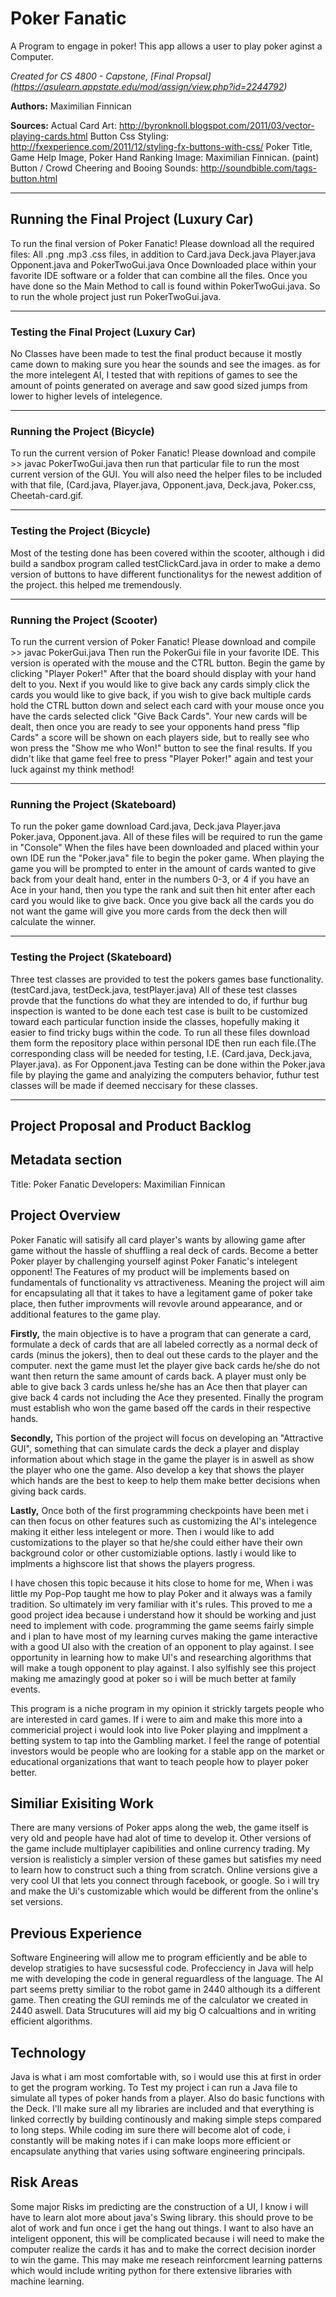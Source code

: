 # Poker Fanatic
A Program to engage in poker! This app allows a user to play poker aginst a Computer.

*Created for CS 4800 - Capstone, [Final Propsal] (https://asulearn.appstate.edu/mod/assign/view.php?id=2244792)*

**Authors:** Maximilian Finnican

**Sources:** Actual Card Art: http://byronknoll.blogspot.com/2011/03/vector-playing-cards.html
	     Button Css Styling: http://fxexperience.com/2011/12/styling-fx-buttons-with-css/
	     Poker Title, Game Help Image, Poker Hand Ranking Image: Maximilian Finnican. (paint)
	     Button / Crowd Cheering and Booing Sounds: http://soundbible.com/tags-button.html

---

## Running the Final Project (Luxury Car)
To run the final version of Poker Fanatic! Please download all the required files: All .png .mp3 .css files, in addition to Card.java Deck.java Player.java Opponent.java and PokerTwoGui.java Once Downloaded place within your favorite IDE software or a folder that can combine all the files. Once you have done so the Main Method to call is found within PokerTwoGui.java. So to run the whole project just run PokerTwoGui.java.

---

### Testing the Final Project (Luxury Car)
No Classes have been made to test the final product because it mostly came down to making sure you hear the sounds and see the images. as for the more intelegent AI, I tested that with repitions of games to see the amount of points generated on average and saw good sized jumps from lower to higher levels of intelegence.

---

### Running the Project (Bicycle)
To run the current version of Poker Fanatic! Please download and compile >> javac PokerTwoGui.java then run that particular file to run the most current version of the GUI. You will also need the helper files to be included with that file, (Card.java, Player.java, Opponent.java, Deck.java, Poker.css, Cheetah-card.gif.

---

### Testing the Project (Bicycle)
Most of the testing done has been covered within the scooter, although i did build a sandbox program called testClickCard.java in order to make a demo version of buttons to have different functionalitys for the newest addition of the project. this helped me tremendously.

---

### Running the Project (Scooter)
To run the current version of Poker Fanatic! Please download and compile >> javac PokerGui.java Then run the PokerGui file in your favorite IDE. This version is operated with the mouse and the CTRL button.
Begin the game by clicking "Player Poker!" After that the board should display with your hand delt to you. Next if you would like to give back any cards simply click the cards you would like to give back, if you wish to give back multiple cards hold the CTRL button down and select each card with your mouse once you have the cards selected click "Give Back Cards". Your new cards will be dealt, then once you are ready to see your opponents hand press "flip Cards" a score will be shown on each players side, but to really see who won press the "Show me who Won!" button to see the final results. If you didn't like that game feel free to press "Player Poker!" again and test your luck against my think method!

---

### Running the Project (Skateboard)
To run the poker game download Card.java, Deck.java Player.java Poker.java, Opponent.java. All of these files will be required to run the game in "Console" When the files have been downloaded and placed within your own IDE run the "Poker.java" file to begin the poker game. When playing the game you will be prompted to enter in the amount of cards wanted to give back from your dealt hand, enter in the numbers 0-3, or 4 if you have an Ace in your hand, then you type the rank and suit then hit enter after each card you would like to give back. Once you give back all the cards you do not want the game will give you more cards from the deck then will calculate the winner.

---

### Testing the Project (Skateboard)
Three test classes are provided to test the pokers games base functionality. (testCard.java, testDeck.java, testPlayer.java)
All of these test classes provde that the functions do what they are intended to do, if furthur bug inspection is wanted to be done each test case is built to be customized toward each particular function inside the classes, hopefully making it easier to find tricky bugs within the code. To run all these files download them form the repository place within personal IDE then run each file.(The corresponding class will be needed for testing, I.E. (Card.java, Deck.java, Player.java). as For Opponent.java Testing can be done within the Poker.java file by playing the game and analyizing the computers behavior, futhur test classes will be made if deemed neccisary for these classes.

---

## Project Proposal and Product Backlog

## Metadata section 
Title: Poker Fanatic
Developers: Maximilian Finnican

## Project Overview
Poker Fanatic will satisify all card player's wants by allowing game after game without the hassle of shuffling a real deck of cards. Become a better Poker player by challenging yourself aginst Poker Fanatic's intelegent opponent!
The Features of my product will be implements based on fundamentals of functionality vs attractiveness. Meaning the project will aim for encapsulating all that it takes to have a legitament game of poker take place, then futher improvments will revovle around appearance, and or additional features to the game play.

**Firstly,** the main objective is to have a program that can generate a card, formulate a deck of cards that are all labeled correctly as a normal deck of cards (minus the jokers), then to deal out these cards to the player and the computer. next the game must let the player give back cards he/she do not want then return the same amount of cards back. A player must only be able to give back 3 cards unless he/she has an Ace then that player can give back 4 cards not including the Ace they presented. Finally the program must establish who won the game based off the cards in their respective hands.

**Secondly,** This portion of the project will focus on developing an "Attractive GUI", something that can simulate cards the deck a player and display information about which stage in the game the player is in aswell as show the player who one the game. Also develop a key that shows the player which hands are the best to keep to help them make better decisions when giving back cards.

**Lastly,** Once both of the first programming checkpoints have been met i can then focus on other features such as customizing the AI's intelegence making it either less intelegent or more. Then i would like to add customizations to the player so that he/she could either have their own background color or other customiziable options. lastly i would like to implments a highscore list that shows the players progress.

I have chosen this topic because it hits close to home for me, When i was little my Pop-Pop taught me how to play Poker and it always was a family tradition. So ultimately im very familiar with it's rules. This proved to me a good project idea because i understand how it should be working and just need to implement with code. programming the game seems fairly simple and i plan to have most of my learning curves making the game interactive with a good UI also with the creation of an opponent to play against. I see opportunity in learning how to make UI's and researching algorithms that will make a tough opponent to play against. I also sylfishly see this project making me amazingly good at poker so i will be much better at family events.

This program is a niche program in my opinion it strickly targets people who are interested in card games. If i were to aim and make this more into a commericial project i would look into live Poker playing and impplment a betting system to tap into the Gambling market. I feel the range of potential investors would be people who are looking for a stable app on the market or educational organizations that want to teach people how to player poker better.

## Similiar Exisiting Work
There are many versions of Poker apps along the web, the game itself is very old and people have had alot of time to develop it. Other versions of the game include multiplayer capibilities and online currency trading. My version is realisticly a simpler version of these games but satisfies my need to learn how to construct such a thing from scratch. Online versions give a very cool UI that lets you connect through facebook, or google. So i will try and make the Ui's customizable which would be different from the online's set versions.

## Previous Experience
Software Engineering will allow me to program efficiently and be able to develop stratigies to have sucsessful code. Profecciency in Java will help me with developing the code in general reguardless of the language. The AI part seems pretty similiar to the robot game in 2440 although its a different game. Then creating the GUI reminds me of the calculator we created in 2440 aswell. Data Strucutures will aid my big O calcualtions and in writing efficient algorithms.

## Technology
Java is what i am most comfortable with, so i would use this at first in order to get the program working. To Test my project i can run a Java file to simulate all types of poker hands from a player. Also do basic functions with the Deck. I'll make sure all my libraries are included and that everything is linked correctly by building continously and making simple steps compared to long steps. While coding im sure there will become alot of code, i constantly will be making notes if i can make loops more efficient or encapsulate anything that varies using software engineering principals.

## Risk Areas
Some major Risks im predicting are the construction of a UI, I know i will have to learn alot more about java's Swing library. this should prove to be alot of work and fun once i get the hang out things. I want to also have an inteligent opponent, this will be complicated because i will need to make the computer realize the cards it has and to make the correct decision inorder to win the game. This may make me reseach reinforcment learning patterns which would include writing python for there extensive libraries with machine learning.



